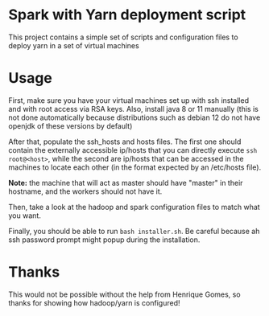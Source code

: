 # Spark with Yarn deployment script

This project contains a simple set of scripts and configuration files to deploy yarn in a set of virtual machines

# Usage
First, make sure you have your virtual machines set up with ssh installed and with root access via RSA keys. Also, install java 8 or 11 manually (this is not done automatically because distributions such as debian 12 do not have openjdk of these versions by default)

After that, populate the ssh_hosts and hosts files. The first one should contain the externally accessible ip/hosts that you can directly execute `ssh root@<host>`, while the second are ip/hosts that can be accessed in the machines to locate each other (in the format expected by an /etc/hosts file).

**Note:** the machine that will act as master should have "master" in their hostname, and the workers should not have it.

Then, take a look at the hadoop and spark configuration files to match what you want.

Finally, you should be able to run `bash installer.sh`. Be careful because ah ssh password prompt might popup during the installation.

# Thanks
This would not be possible without the help from Henrique Gomes, so thanks for showing how hadoop/yarn is configured!
